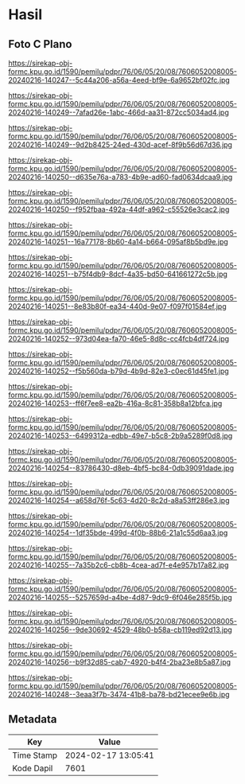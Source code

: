 # Hasil

## Foto C Plano

https://sirekap-obj-formc.kpu.go.id/1590/pemilu/pdpr/76/06/05/20/08/7606052008005-20240216-140247--5c44a206-a56a-4eed-bf9e-6a9652bf02fc.jpg

https://sirekap-obj-formc.kpu.go.id/1590/pemilu/pdpr/76/06/05/20/08/7606052008005-20240216-140249--7afad26e-1abc-466d-aa31-872cc5034ad4.jpg

https://sirekap-obj-formc.kpu.go.id/1590/pemilu/pdpr/76/06/05/20/08/7606052008005-20240216-140249--9d2b8425-24ed-430d-acef-8f9b56d67d36.jpg

https://sirekap-obj-formc.kpu.go.id/1590/pemilu/pdpr/76/06/05/20/08/7606052008005-20240216-140250--d635e76a-a783-4b9e-ad60-fad0634dcaa9.jpg

https://sirekap-obj-formc.kpu.go.id/1590/pemilu/pdpr/76/06/05/20/08/7606052008005-20240216-140250--f952fbaa-492a-44df-a962-c55526e3cac2.jpg

https://sirekap-obj-formc.kpu.go.id/1590/pemilu/pdpr/76/06/05/20/08/7606052008005-20240216-140251--16a77178-8b60-4a14-b664-095af8b5bd9e.jpg

https://sirekap-obj-formc.kpu.go.id/1590/pemilu/pdpr/76/06/05/20/08/7606052008005-20240216-140251--b75f4db9-8dcf-4a35-bd50-641661272c5b.jpg

https://sirekap-obj-formc.kpu.go.id/1590/pemilu/pdpr/76/06/05/20/08/7606052008005-20240216-140251--8e83b80f-ea34-440d-9e07-f097f01584ef.jpg

https://sirekap-obj-formc.kpu.go.id/1590/pemilu/pdpr/76/06/05/20/08/7606052008005-20240216-140252--973d04ea-fa70-46e5-8d8c-cc4fcb4df724.jpg

https://sirekap-obj-formc.kpu.go.id/1590/pemilu/pdpr/76/06/05/20/08/7606052008005-20240216-140252--f5b560da-b79d-4b9d-82e3-c0ec61d45fe1.jpg

https://sirekap-obj-formc.kpu.go.id/1590/pemilu/pdpr/76/06/05/20/08/7606052008005-20240216-140253--ff6f7ee8-ea2b-416a-8c81-358b8a12bfca.jpg

https://sirekap-obj-formc.kpu.go.id/1590/pemilu/pdpr/76/06/05/20/08/7606052008005-20240216-140253--6499312a-edbb-49e7-b5c8-2b9a5289f0d8.jpg

https://sirekap-obj-formc.kpu.go.id/1590/pemilu/pdpr/76/06/05/20/08/7606052008005-20240216-140254--83786430-d8eb-4bf5-bc84-0db39091dade.jpg

https://sirekap-obj-formc.kpu.go.id/1590/pemilu/pdpr/76/06/05/20/08/7606052008005-20240216-140254--a658d76f-5c63-4d20-8c2d-a8a53ff286e3.jpg

https://sirekap-obj-formc.kpu.go.id/1590/pemilu/pdpr/76/06/05/20/08/7606052008005-20240216-140254--1df35bde-499d-4f0b-88b6-21a1c55d6aa3.jpg

https://sirekap-obj-formc.kpu.go.id/1590/pemilu/pdpr/76/06/05/20/08/7606052008005-20240216-140255--7a35b2c6-cb8b-4cea-ad7f-e4e957b17a82.jpg

https://sirekap-obj-formc.kpu.go.id/1590/pemilu/pdpr/76/06/05/20/08/7606052008005-20240216-140255--5257659d-a4be-4d87-9dc9-6f046e285f5b.jpg

https://sirekap-obj-formc.kpu.go.id/1590/pemilu/pdpr/76/06/05/20/08/7606052008005-20240216-140256--9de30692-4529-48b0-b58a-cb119ed92d13.jpg

https://sirekap-obj-formc.kpu.go.id/1590/pemilu/pdpr/76/06/05/20/08/7606052008005-20240216-140256--b9f32d85-cab7-4920-b4f4-2ba23e8b5a87.jpg

https://sirekap-obj-formc.kpu.go.id/1590/pemilu/pdpr/76/06/05/20/08/7606052008005-20240216-140248--3eaa3f7b-3474-41b8-ba78-bd21ecee9e6b.jpg


## Metadata

| Key        | Value               |
| ---------- | ------------------- |
| Time Stamp | 2024-02-17 13:05:41 |
| Kode Dapil | 7601                |




